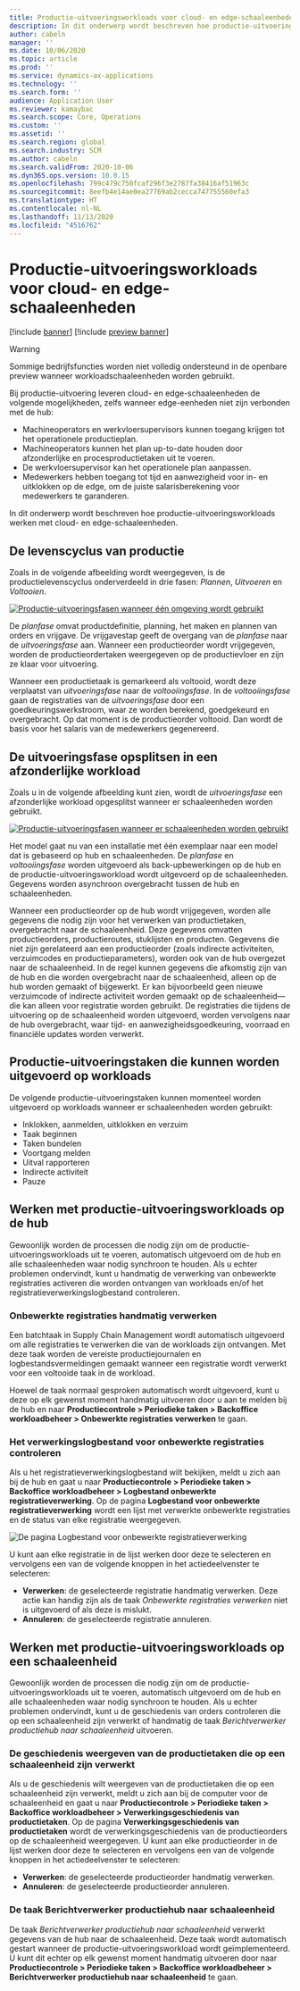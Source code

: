 ```yaml
---
title: Productie-uitvoeringsworkloads voor cloud- en edge-schaaleenheden
description: In dit onderwerp wordt beschreven hoe productie-uitvoeringsworkloads werken met cloud- en edge-schaaleenheden.
author: cabeln
manager: ''
ms.date: 10/06/2020
ms.topic: article
ms.prod: ''
ms.service: dynamics-ax-applications
ms.technology: ''
ms.search.form: ''
audience: Application User
ms.reviewer: kamaybac
ms.search.scope: Core, Operations
ms.custom: ''
ms.assetid: ''
ms.search.region: global
ms.search.industry: SCM
ms.author: cabeln
ms.search.validFrom: 2020-10-06
ms.dyn365.ops.version: 10.0.15
ms.openlocfilehash: 799c479c750fcaf296f3e2787fa38416af51963c
ms.sourcegitcommit: 8eefb4e14ae0ea27769ab2cecca747755560efa3
ms.translationtype: HT
ms.contentlocale: nl-NL
ms.lasthandoff: 11/13/2020
ms.locfileid: "4516762"
---
```

# <a name="manufacturing-execution-workloads-for-cloud-and-edge-scale-units"></a>Productie-uitvoeringsworkloads voor cloud- en edge-schaaleenheden

[!include [banner](../includes/banner.md)]
[!include [preview banner](../includes/preview-banner.md)]

> [!WARNING]
> Sommige bedrijfsfuncties worden niet volledig ondersteund in de openbare preview wanneer workloadschaaleenheden worden gebruikt.

Bij productie-uitvoering leveren cloud- en edge-schaaleenheden de volgende mogelijkheden, zelfs wanneer edge-eenheden niet zijn verbonden met de hub:

- Machineoperators en werkvloersupervisors kunnen toegang krijgen tot het operationele productieplan.
- Machineoperators kunnen het plan up-to-date houden door afzonderlijke en procesproductietaken uit te voeren.
- De werkvloersupervisor kan het operationele plan aanpassen.
- Medewerkers hebben toegang tot tijd en aanwezigheid voor in- en uitklokken op de edge, om de juiste salarisberekening voor medewerkers te garanderen.

In dit onderwerp wordt beschreven hoe productie-uitvoeringsworkloads werken met cloud- en edge-schaaleenheden.

## <a name="the-manufacturing-lifecycle"></a>De levenscyclus van productie

Zoals in de volgende afbeelding wordt weergegeven, is de productielevenscyclus onderverdeeld in drie fasen: *Plannen*, *Uitvoeren* en *Voltooien*.

[![Productie-uitvoeringsfasen wanneer één omgeving wordt gebruikt](media/mes-phases.png "Productie-uitvoeringsfasen wanneer één omgeving wordt gebruikt")](media/mes-phases-large.png)

De _planfase_ omvat productdefinitie, planning, het maken en plannen van orders en vrijgave. De vrijgavestap geeft de overgang van de _planfase_ naar de _uitvoeringsfase_ aan. Wanneer een productieorder wordt vrijgegeven, worden de productieordertaken weergegeven op de productievloer en zijn ze klaar voor uitvoering.

Wanneer een productietaak is gemarkeerd als voltooid, wordt deze verplaatst van _uitvoeringsfase_ naar de _voltooiingsfase_. In de _voltooiingsfase_ gaan de registraties van de *uitvoeringsfase* door een goedkeuringswerkstroom, waar ze worden berekend, goedgekeurd en overgebracht. Op dat moment is de productieorder voltooid. Dan wordt de basis voor het salaris van de medewerkers gegenereerd.

## <a name="splitting-the-execute-phase-into-a-separate-workload"></a>De uitvoeringsfase opsplitsen in een afzonderlijke workload

Zoals u in de volgende afbeelding kunt zien, wordt de _uitvoeringsfase_ een afzonderlijke workload opgesplitst wanneer er schaaleenheden worden gebruikt.

[![Productie-uitvoeringsfasen wanneer er schaaleenheden worden gebruikt](media/mes-phases-workloads.png "Productie-uitvoeringsfasen wanneer er schaaleenheden worden gebruikt")](media/mes-phases-workloads-large.png)

Het model gaat nu van een installatie met één exemplaar naar een model dat is gebaseerd op hub en schaaleenheden. De _planfase_ en _voltooiingsfase_ worden uitgevoerd als back-upbewerkingen op de hub en de productie-uitvoeringsworkload wordt uitgevoerd op de schaaleenheden. Gegevens worden asynchroon overgebracht tussen de hub en schaaleenheden.

Wanneer een productieorder op de hub wordt vrijgegeven, worden alle gegevens die nodig zijn voor het verwerken van productietaken, overgebracht naar de schaaleenheid. Deze gegevens omvatten productieorders, productieroutes, stuklijsten en producten. Gegevens die niet zijn gerelateerd aan een productieorder (zoals indirecte activiteiten, verzuimcodes en productieparameters), worden ook van de hub overgezet naar de schaaleenheid. In de regel kunnen gegevens die afkomstig zijn van de hub en die worden overgebracht naar de schaaleenheid, alleen op de hub worden gemaakt of bijgewerkt. Er kan bijvoorbeeld geen nieuwe verzuimcode of indirecte activiteit worden gemaakt op de schaaleenheid&mdash;die kan alleen voor registratie worden gebruikt. De registraties die tijdens de uitvoering op de schaaleenheid worden uitgevoerd, worden vervolgens naar de hub overgebracht, waar tijd- en aanwezigheidsgoedkeuring, voorraad en financiële updates worden verwerkt.

## <a name="manufacturing-execution-tasks-that-can-be-run-on-workloads"></a>Productie-uitvoeringstaken die kunnen worden uitgevoerd op workloads

De volgende productie-uitvoeringstaken kunnen momenteel worden uitgevoerd op workloads wanneer er schaaleenheden worden gebruikt:

- Inklokken, aanmelden, uitklokken en verzuim
- Taak beginnen
- Taken bundelen
- Voortgang melden
- Uitval rapporteren
- Indirecte activiteit
- Pauze

## <a name="working-with-manufacturing-execution-workloads-on-the-hub"></a>Werken met productie-uitvoeringsworkloads op de hub

Gewoonlijk worden de processen die nodig zijn om de productie-uitvoeringsworkloads uit te voeren, automatisch uitgevoerd om de hub en alle schaaleenheden waar nodig synchroon te houden. Als u echter problemen ondervindt, kunt u handmatig de verwerking van onbewerkte registraties activeren die worden ontvangen van workloads en/of het registratieverwerkingslogbestand controleren.

### <a name="manually-process-raw-registrations"></a>Onbewerkte registraties handmatig verwerken

Een batchtaak in Supply Chain Management wordt automatisch uitgevoerd om alle registraties te verwerken die van de workloads zijn ontvangen. Met deze taak worden de vereiste productiejournalen en logbestandsvermeldingen gemaakt wanneer een registratie wordt verwerkt voor een voltooide taak in de workload.

Hoewel de taak normaal gesproken automatisch wordt uitgevoerd, kunt u deze op elk gewenst moment handmatig uitvoeren door u aan te melden bij de hub en naar **Productiecontrole \> Periodieke taken \> Backoffice workloadbeheer \> Onbewerkte registraties verwerken** te gaan.

### <a name="check-the-raw-registration-processing-log"></a>Het verwerkingslogbestand voor onbewerkte registraties controleren

Als u het registratieverwerkingslogbestand wilt bekijken, meldt u zich aan bij de hub en gaat u naar **Productiecontrole \> Periodieke taken \> Backoffice workloadbeheer \> Logbestand onbewerkte registratieverwerking**. Op de pagina **Logbestand voor onbewerkte registratieverwerking** wordt een lijst met verwerkte onbewerkte registraties en de status van elke registratie weergegeven.

![De pagina Logbestand voor onbewerkte registratieverwerking](media/mes-processing-log.png "De pagina Logbestand voor onbewerkte registratieverwerking")

U kunt aan elke registratie in de lijst werken door deze te selecteren en vervolgens een van de volgende knoppen in het actiedeelvenster te selecteren:

- **Verwerken**: de geselecteerde registratie handmatig verwerken. Deze actie kan handig zijn als de taak _Onbewerkte registraties verwerken_ niet is uitgevoerd of als deze is mislukt.
- **Annuleren**: de geselecteerde registratie annuleren.

## <a name="working-with-manufacturing-execution-workloads-on-a-scale-unit"></a>Werken met productie-uitvoeringsworkloads op een schaaleenheid

Gewoonlijk worden de processen die nodig zijn om de productie-uitvoeringsworkloads uit te voeren, automatisch uitgevoerd om de hub en alle schaaleenheden waar nodig synchroon te houden. Als u echter problemen ondervindt, kunt u de geschiedenis van orders controleren die op een schaaleenheid zijn verwerkt of handmatig de taak _Berichtverwerker productiehub naar schaaleenheid_ uitvoeren.

### <a name="view-the-history-of-manufacturing-jobs-that-have-been-processed-on-a-scale-unit"></a>De geschiedenis weergeven van de productietaken die op een schaaleenheid zijn verwerkt

Als u de geschiedenis wilt weergeven van de productietaken die op een schaaleenheid zijn verwerkt, meldt u zich aan bij de computer voor de schaaleenheid en gaat u naar **Productiecontrole \> Periodieke taken \> Backoffice workloadbeheer \> Verwerkingsgeschiedenis van productietaken**. Op de pagina **Verwerkingsgeschiedenis van productietaken** wordt de verwerkingsgeschiedenis van de productieorders op de schaaleenheid weergegeven. U kunt aan elke productieorder in de lijst werken door deze te selecteren en vervolgens een van de volgende knoppen in het actiedeelvenster te selecteren:

- **Verwerken**: de geselecteerde productieorder handmatig verwerken.
- **Annuleren**: de geselecteerde productieorder annuleren.

### <a name="manufacturing-hub-to-scale-unit-message-processor-job"></a>De taak Berichtverwerker productiehub naar schaaleenheid

De taak _Berichtverwerker productiehub naar schaaleenheid_ verwerkt gegevens van de hub naar de schaaleenheid. Deze taak wordt automatisch gestart wanneer de productie-uitvoeringsworkload wordt geïmplementeerd. U kunt dit echter op elk gewenst moment handmatig uitvoeren door naar **Productiecontrole \> Periodieke taken \> Backoffice workloadbeheer \> Berichtverwerker productiehub naar schaaleenheid** te gaan.
